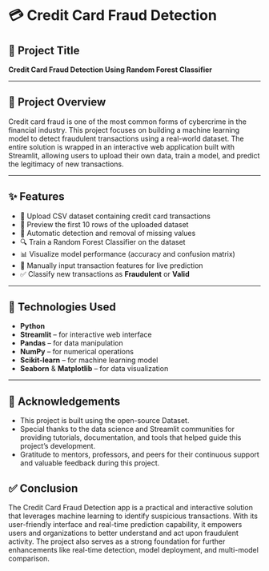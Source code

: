 # 💳 Credit Card Fraud Detection

## 📝 Project Title
**Credit Card Fraud Detection Using Random Forest Classifier**

---

## 📌 Project Overview

Credit card fraud is one of the most common forms of cybercrime in the financial industry. This project focuses on building a machine learning model to detect fraudulent transactions using a real-world dataset. The entire solution is wrapped in an interactive web application built with Streamlit, allowing users to upload their own data, train a model, and predict the legitimacy of new transactions.

---

## ✨ Features

- 📁 Upload CSV dataset containing credit card transactions
- 👀 Preview the first 10 rows of the uploaded dataset
- 🧹 Automatic detection and removal of missing values
- 🔍 Train a Random Forest Classifier on the dataset
- 📊 Visualize model performance (accuracy and confusion matrix)
- 🧠 Manually input transaction features for live prediction
- ✅ Classify new transactions as **Fraudulent** or **Valid**

---

## 🧪 Technologies Used

- **Python**
- **Streamlit** – for interactive web interface
- **Pandas** – for data manipulation
- **NumPy** – for numerical operations
- **Scikit-learn** – for machine learning model
- **Seaborn** & **Matplotlib** – for data visualization

---

## 🙌 Acknowledgements
- This project is built using the open-source Dataset.
- Special thanks to the data science and Streamlit communities for providing tutorials, documentation, and tools that helped guide this project’s development.
- Gratitude to mentors, professors, and peers for their continuous support and valuable feedback during this project.

## ✅ Conclusion
The Credit Card Fraud Detection app is a practical and interactive solution that leverages machine learning to identify suspicious transactions. With its user-friendly interface and real-time prediction capability, it empowers users and organizations to better understand and act upon fraudulent activity. The project also serves as a strong foundation for further enhancements like real-time detection, model deployment, and multi-model comparison.
